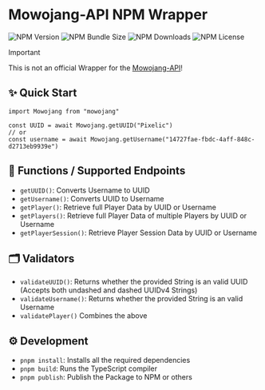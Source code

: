 # Mowojang-API NPM Wrapper

![NPM Version](https://img.shields.io/npm/v/mowojang?label=NPM)
![NPM Bundle Size](https://img.shields.io/bundlephobia/min/mowojang?label=Bundle%20Size)
![NPM Downloads](https://img.shields.io/npm/dw/mowojang?label=Downloads)
![NPM License](https://img.shields.io/npm/l/mowojang?label=License)

> [!IMPORTANT]
> This is not an official Wrapper for the [Mowojang-API](https://mowojang.matdoes.dev/)!

## ✨ Quick Start

```TS
import Mowojang from "mowojang"

const UUID = await Mowojang.getUUID("Pixelic")
// or
const username = await Mowojang.getUsername("14727fae-fbdc-4aff-848c-d2713eb9939e")
```

## 🔧 Functions / Supported Endpoints

- `getUUID()`: Converts Username to UUID
- `getUsername()`: Converts UUID to Username
- `getPlayer()`: Retrieve full Player Data by UUID or Username
- `getPlayers()`: Retrieve full Player Data of multiple Players by UUID or Username
- `getPlayerSession()`: Retrieve Player Session Data by UUID or Username

## 🗂️ Validators

- `validateUUID()`: Returns whether the provided String is an valid UUID (Accepts both undashed and dashed UUIDv4 Strings)
- `validateUsername()`: Returns whether the provided String is an valid Username
- `validatePlayer()` Combines the above

## ⚙️ Development

- `pnpm install`: Installs all the required dependencies
- `pnpm build`: Runs the TypeScript compiler
- `pnpm publish`: Publish the Package to NPM or others
